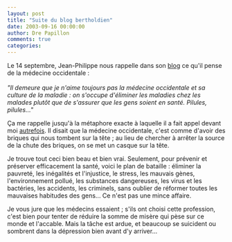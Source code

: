 ```yaml
---
layout: post
title: "Suite du blog bertholdien"
date: 2003-09-16 00:00:00
author: Dre Papillon
comments: true
categories: 
---
```



Le 14 septembre, Jean-Philippe nous rappelle dans son [blog](http://www.geocities.com/jpberthold/blogue/) ce qu'il pense de la médecine occidentale :<BR><BR>*"Il demeure que je n'aime toujours pas la médecine occidentale et sa culture de la maladie : on s'occupe d'éliminer les maladies chez les malades plutôt que de s'assurer que les gens soient en santé. Pilules, pilules..."*

Ça me rappelle jusqu'à la métaphore exacte à laquelle il a fait appel devant moi [autrefois](http://ebb.monblogue.com/2003/9/13/).  Il disait que la médecine occidentale, c'est comme d'avoir des briques qui nous tombent sur la tête ; au lieu de chercher à arrêter la source de la chute des briques, on se met un casque sur la tête.

Je trouve tout ceci bien beau et bien vrai.  Seulement, pour prévenir et préserver efficacement la santé, voici le plan de bataille : éliminer la pauvreté, les inégalités et l'injustice, le stress, les mauvais gènes, l'environnement pollué, les substances dangereuses, les virus et les bactéries, les accidents, les criminels, sans oublier de réformer toutes les mauvaises habitudes des gens...  Ce n'est pas une mince affaire.

Je vous jure que les médecins essaient ; s'ils ont choisi cette profession, c'est bien pour tenter de réduire la somme de misère qui pèse sur ce monde et l'accable.  Mais la tâche est ardue, et beaucoup se suicident ou sombrent dans la dépression bien avant d'y arriver...
